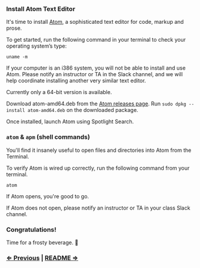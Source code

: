 ### Install Atom Text Editor

It's time to install [Atom](http://atom.io), a sophisticated text editor for code, markup and prose.

To get started, run the following command in your terminal to check your operating system’s type:

```
uname -m
```

If your computer is an i386 system, you will not be able to install and use Atom. Please notify an instructor or TA in the Slack channel, and we will help coordinate installing another very similar text editor.

Currently only a 64-bit version is available.

Download atom-amd64.deb from the [Atom releases page](https://github.com/atom/atom/releases/latest).
Run `sudo dpkg --install atom-amd64.deb` on the downloaded package.

Once installed, launch Atom using Spotlight Search.

### `atom` & `apm` (shell commands)

You'll find it insanely useful to open files and directories into Atom from the Terminal.

To verify Atom is wired up correctly, run the following command from your terminal.

```
atom
```
If Atom opens, you're good to go.

If Atom does not open, please notify an instructor or TA in your class Slack channel.

### Congratulations!

Time for a frosty beverage. :beers:

### [⇐ Previous](3_git.md) | [README ⇒](../../../../)
